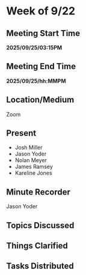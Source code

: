 # Week of 9/22

## Meeting Start Time

**2025/09/25/03:15PM** 

## Meeting End Time

**2025/09/25/hh:MMPM**

## Location/Medium

Zoom

## Present
- Josh Miller
- Jason Yoder
- Nolan Meyer
- James Ramsey
- Kareline Jones

## Minute Recorder
Jason Yoder


## Topics Discussed


## Things Clarified

## Tasks Distributed
